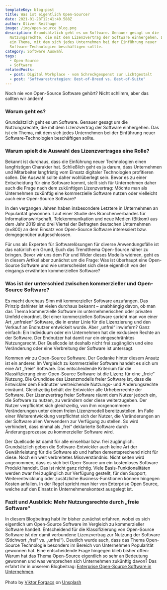 ```yaml
---
templateKey: blog-post
title: Was ist eigentlich Open-Source?
date: 2021-01-28T12:41:40.588Z
author: Oliver Reithage
image: /img/open-source_blog.png
description: Grundsätzlich geht es um Software. Genauer gesagt um die
  Nutzungsrechte, die mit dem Lizenzvertrag der Software einhergehen. Das ist
  ein Thema, mit dem sich jedes Unternehmen bei der Einführung neuer
  Software-Technologien beschäftigen sollte.
category: Software Auswahl
tags:
  - Open-Source
  - Software
relatedPosts:
  - post: Digital Workplace - vom Schreckgespenst zur Lichtgestalt
  - post: "Softwarestrategien: Best-of-Breed vs. Best-of-Suite"
---
```

Noch nie von Open-Source Software gehört? Nicht schlimm, aber das sollten wir ändern!

### Worum geht es?

Grundsätzlich geht es um Software. Genauer gesagt um die Nutzungsrechte, die mit dem Lizenzvertrag der Software einhergehen. Das ist ein Thema, mit dem sich jedes Unternehmen bei der Einführung neuer Software-Technologien beschäftigen sollte.

### Warum spielt die Auswahl des Lizenzvertrages eine Rolle?

Bekannt ist durchaus, dass die Einführung neuer Technologien einen langfristigen Charakter hat. Schließlich geht es ja darum, dass Unternehmen und Mitarbeiter langfristig vom Einsatz digitaler Technologien profitieren sollen. Die Auswahl sollte daher wohlüberlegt sein. Bevor es zu einer Entscheidung für eine Software kommt, stellt sich für Unternehmen daher auch die Frage nach dem zukünftigen Lizenzvertrag: Möchte man als Unternehmen zukünftig eine kommerzielle Software nutzen oder vielleicht auch eine Open-Source Software?

In den vergangen Jahren haben insbesondere Letztere in Unternehmen an Popularität gewonnen. Laut einer Studie des Branchenverbandes für Informationswirtschaft, Telekommunikation und neue Medien (Bitkom) aus dem Jahr 2019 sind drei Viertel der Befragten deutschen Unternehmen (n=800) an dem Einsatz von Open-Source Software interessiert bzw. demgegenüber aufgeschlossen.

Für uns als Experten für Softwarelösungen für diverse Anwendungsfälle ist das natürlich ein Grund, Euch das Trendthema Open-Source näher zu bringen. Bevor wir uns dem Für und Wider dieses Modells widmen, geht es in diesem Artikel aber zunächst um die Frage: Was ist überhaupt eine Open-Source Software und wie unterscheidet sich diese eigentlich von der eingangs erwähnten kommerziellen Software?

### Was ist der unterschied zwischen kommerzieller und Open-Source Software?

Es macht durchaus Sinn mit kommerzieller Software anzufangen. Das Prinzip dahinter ist vielen durchaus bekannt – unabhängig davon, ob man das Thema kommerzielle Software im unternehmerischen oder privaten Umfeld einordnet. Bei einer kommerziellen Software spricht man von einer Art „unfreien“ Software, die in erster Linie für die Lizenzierung und den Verkauf an Endnutzer entwickelt wurde. Aber „unfrei“ inwiefern? Ganz einfach: Ein Individuum oder ein Unternehmen hat die exklusiven Rechte an der Software. Der Endnutzer hat damit nur ein eingeschränktes Nutzungsrecht. Der Quellcode ist deshalb nicht frei zugänglich und eine Veränderung oder eine Verbreitung der Software ist untersagt.

Kommen wir zu Open-Source Software. Der Gedanke hinter diesem Ansatz ist ein anderer. Im Vergleich zu kommerzieller Software handelt es sich um eine Art „freie“ Software. Das entscheidende Kriterium für die Klassifizierung einer Open-Source Software ist die Lizenz für eine „freie“ Nutzung. Die Grundidee des Lizenzmodells freier Software ist, dass die Entwickler dem Endnutzer weitreichende Nutzungs- und Änderungsrechte einräumt. Gleichzeitig behält der Entwickler alle Urheberrechte der Software. Der Lizenzvertrag freier Software räumt dem Nutzer jedoch ein, die Software zu nutzen, zu verändern oder diese weiterzugeben. Der Nutzer verpflichtet sich gleichzeitig, von ihm vorgenommene Veränderungen unter einem freien Lizenzmodell bereitzustellen. Im Falle einer Weiterentwicklung verpflichtet sich der Nutzer, die Veränderungen an der Software allen Verwendern zur Verfügung zu stellen. So wird verhindert, dass einmal als „frei“ deklarierte Software durch Änderungsprozesse zu kommerzieller Software wird.

Der Quellcode ist damit für alle einsehbar bzw. frei zugänglich. Grundsätzlich geben die Software-Entwickler auch keine Art der Gewährleistung für die Software ab und haften dementsprechend nicht für diese. Noch ein weit verbreitetes Missverständnis: Nicht selten wird angenommen, dass es sich bei Open-Source um ein kostenloses Software Produkt handelt. Das ist nicht ganz richtig. Viele Basis-Funktionalitäten werden zwar frei zugänglich zur Verfügung gestellt, für den Support, Weiterentwicklung oder zusätzliche Business-Funktionen können hingegen Kosten anfallen. In der Regel spricht man hier von Enterprise Open Source, welche auf den Einsatz in Unternehmenskontext ausgelegt ist.

### Fazit und Ausblick: Mehr Nutzungsrechte durch „freie Software“

In diesem Blogbeitrag habt ihr bisher zunächst erfahren, wobei es sich eigentlich um Open-Source Software im Vergleich zu kommerzieller Software handelt. Entscheidend für die Klassifizierung von Open-Source Software ist der damit verbundene Lizenzvertrag zur Nutzung der Software (Stichwort „frei“ vs. „unfrei“). Deutlich wurde auch, dass das Thema Open-Source Technologie besonders im Bereich von Unternehmen Popularität gewonnen hat. Eine entscheidende Frage hingegen blieb bisher offen: Warum hat das Thema Open-Source eigentlich so sehr an Bedeutung gewonnen und was versprechen sich Unternehmen zukünftig davon? Das erfahrt ihr in unserem Blogbeitrag: [Enterprise Open-Source Software in Unternehmen](https://www.realexperts.de/blog/enterprise-open-source-software-in-unternehmen/).\
\
Photo by [Viktor Forgacs](https://unsplash.com/@sonance?utm_source=unsplash&utm_medium=referral&utm_content=creditCopyText) on [Unsplash](https://unsplash.com/s/photos/open?utm_source=unsplash&utm_medium=referral&utm_content=creditCopyText)